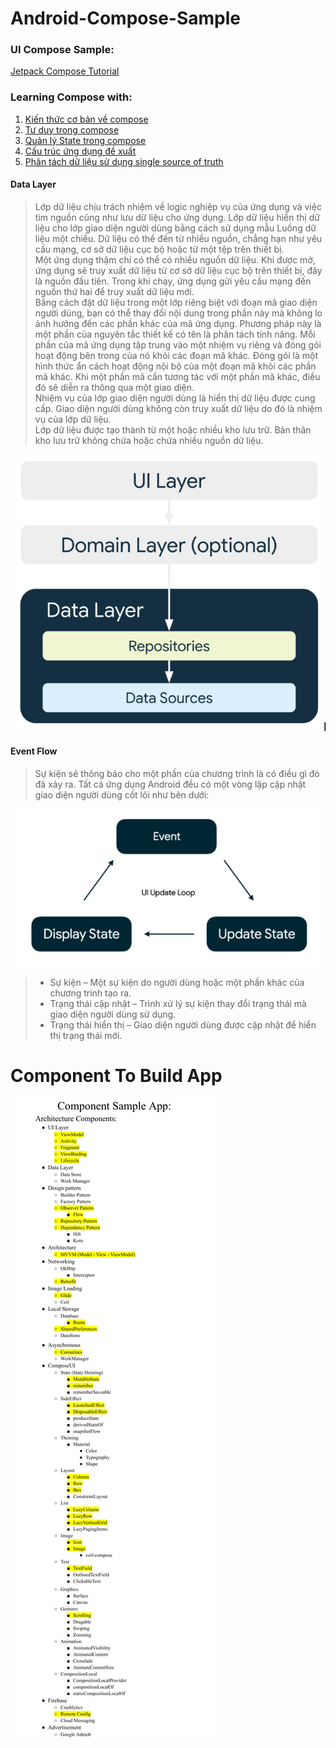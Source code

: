 # Android-Compose-Sample
### UI Compose Sample: 
[Jetpack Compose Tutorial](https://github.com/SmartToolFactory/Jetpack-Compose-Tutorials)
### Learning Compose with:
1. [Kiến thức cơ bản về compose](https://developer.android.com/codelabs/jetpack-compose-basics?hl=vi)
2. [Tư duy trong compose](https://developer.android.com/jetpack/compose/mental-model?hl=vi)
3. [Quản lý State trong compose](https://developer.android.com/codelabs/basic-android-kotlin-compose-using-state?hl=vi)
4. [Cấu trúc ứng dụng đề xuất](https://developer.android.com/jetpack/guide?hl=vi)
5. [Phân tách dữ liệu sử dụng single source of truth](https://developer.android.com/codelabs/basic-android-kotlin-compose-add-repository?hl=vi)
#### Data Layer
>Lớp dữ liệu chịu trách nhiệm về logic nghiệp vụ của ứng dụng và việc tìm nguồn cũng như lưu dữ liệu cho ứng dụng. Lớp dữ liệu hiển thị dữ liệu cho lớp giao diện người dùng bằng cách sử dụng mẫu Luồng dữ liệu một chiều. Dữ liệu có thể đến từ nhiều nguồn, chẳng hạn như yêu cầu mạng, cơ sở dữ liệu cục bộ hoặc từ một tệp trên thiết bị.</br>
Một ứng dụng thậm chí có thể có nhiều nguồn dữ liệu. Khi được mở, ứng dụng sẽ truy xuất dữ liệu từ cơ sở dữ liệu cục bộ trên thiết bị, đây là nguồn đầu tiên. Trong khi chạy, ứng dụng gửi yêu cầu mạng đến nguồn thứ hai để truy xuất dữ liệu mới.</br>
Bằng cách đặt dữ liệu trong một lớp riêng biệt với đoạn mã giao diện người dùng, bạn có thể thay đổi nội dung trong phần này mà không lo ảnh hưởng đến các phần khác của mã ứng dụng. Phương pháp này là một phần của nguyên tắc thiết kế có tên là phân tách tính năng. Mỗi phần của mã ứng dụng tập trung vào một nhiệm vụ riêng và đóng gói hoạt động bên trong của nó khỏi các đoạn mã khác. Đóng gói là một hình thức ẩn cách hoạt động nội bộ của một đoạn mã khỏi các phần mã khác. Khi một phần mã cần tương tác với một phần mã khác, điều đó sẽ diễn ra thông qua một giao diện.</br>
Nhiệm vụ của lớp giao diện người dùng là hiển thị dữ liệu được cung cấp. Giao diện người dùng không còn truy xuất dữ liệu do đó là nhiệm vụ của lớp dữ liệu.</br>
Lớp dữ liệu được tạo thành từ một hoặc nhiều kho lưu trữ. Bản thân kho lưu trữ không chứa hoặc chứa nhiều nguồn dữ liệu.

![alt text](https://github.com/AperoVN/Android-Compose-Sample/blob/main/images/datalayer.png)
#### Event Flow

>Sự kiện sẽ thông báo cho một phần của chương trình là có điều gì đó đã xảy ra. Tất cả ứng dụng Android đều có một vòng lặp cập nhật giao diện người dùng cốt lõi như bên dưới:

![alt text](https://github.com/AperoVN/Android-Compose-Sample/blob/main/images/eventflow.png)

>* Sự kiện – Một sự kiện do người dùng hoặc một phần khác của chương trình tạo ra.
>* Trạng thái cập nhật – Trình xử lý sự kiện thay đổi trạng thái mà giao diện người dùng sử dụng.
>* Trạng thái hiển thị – Giao diện người dùng được cập nhật để hiển thị trạng thái mới.

# Component To Build App 
![alt text](https://github.com/AperoVN/Android-Compose-Sample/blob/main/images/ComponentSampleApp.png)
